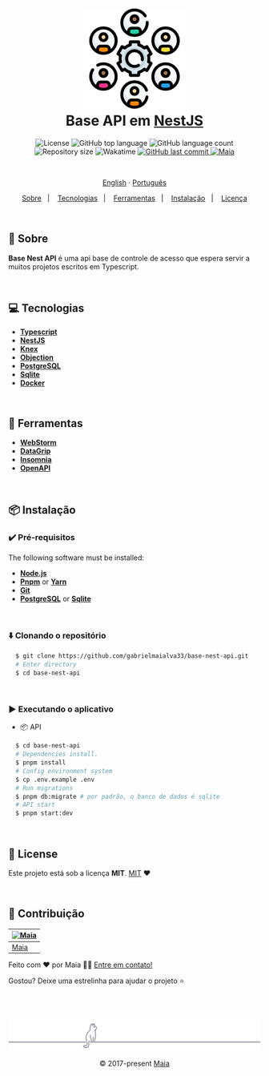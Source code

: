 <h1 align="center">
  <img src=".github/assets/workforce.png" height="200" alt="acl">
  <br>
  Base API em <a href="https://nestjs.com/" target="_blank">NestJS</a>
  <br>
</h1>

<p align="center">
  <img src="https://img.shields.io/github/license/gabrielmaialva33/base-nest-api?color=00b8d3?style=flat&logo=appveyor" alt="License" />
  <img src="https://img.shields.io/github/languages/top/gabrielmaialva33/base-nest-api?style=flat&logo=appveyor" alt="GitHub top language" >
  <img src="https://img.shields.io/github/languages/count/gabrielmaialva33/base-nest-api?style=flat&logo=appveyor" alt="GitHub language count" >
  <img src="https://img.shields.io/github/repo-size/gabrielmaialva33/base-nest-api?style=flat&logo=appveyor" alt="Repository size" >
  <img src="https://wakatime.com/badge/user/e61842d0-c588-4586-96a3-f0448a434be4/project/79b58a32-734a-4b0d-9d8c-f3a3f7b42625.svg?style=flat&logo=appveyor" alt="Wakatime" >
  <a href="https://github.com/gabrielmaialva33/base-nest-api/commits/master">
    <img src="https://img.shields.io/github/last-commit/gabrielmaialva33/base-nest-api?style=flat&logo=appveyor" alt="GitHub last commit" >
    <img src="https://img.shields.io/badge/made%20by-Maia-15c3d6?style=flat&logo=appveyor" alt="Maia" >
  </a>
</p>

<br>

<p align="center">
    <a href="README.md">English</a>
    ·
    <a href="README-pt.md">Português</a>
</p>

<p align="center">
  <a href="#bookmark-about">Sobre</a>&nbsp;&nbsp;&nbsp;|&nbsp;&nbsp;&nbsp;
  <a href="#computer-technologies">Tecnologias</a>&nbsp;&nbsp;&nbsp;|&nbsp;&nbsp;&nbsp;
  <a href="#wrench-tools">Ferramentas</a>&nbsp;&nbsp;&nbsp;|&nbsp;&nbsp;&nbsp;
  <a href="#package-installation">Instalação</a>&nbsp;&nbsp;&nbsp;|&nbsp;&nbsp;&nbsp;
  <a href="#memo-license">Licença</a>
</p>

<br>

## :bookmark: Sobre

**Base Nest API** é uma api base de controle de acesso que espera servir a muitos projetos escritos em Typescript.

<br>

## :computer: Tecnologias

- **[Typescript](https://www.typescriptlang.org/)**
- **[NestJS](https://nestjs.com/)**
- **[Knex](http://knexjs.org/)**
- **[Objection](https://vincit.github.io/objection.js/)**
- **[PostgreSQL](https://www.postgresql.org/)**
- **[Sqlite](https://www.sqlite.org/index.html)**
- **[Docker](https://www.docker.com/)**

<br>

## :wrench: Ferramentas

- **[WebStorm](https://www.jetbrains.com/webstorm/)**
- **[DataGrip](https://www.jetbrains.com/datagrip/)**
- **[Insomnia](https://insomnia.rest/)**
- **[OpenAPI](https://swagger.io/specification/)**


<br>

## :package: Instalação

### :heavy_check_mark: **Pré-requisitos**

The following software must be installed:

- **[Node.js](https://nodejs.org/en/)**
- **[Pnpm](https://pnpm.js.org/)** or **[Yarn](https://yarnpkg.com/)**
- **[Git](https://git-scm.com/)**
- **[PostgreSQL](https://www.postgresql.org/)** or **[Sqlite](https://www.sqlite.org/index.html)**

<br>

### :arrow_down: **Clonando o repositório**

```sh
  $ git clone https://github.com/gabrielmaialva33/base-nest-api.git
  # Enter directory
  $ cd base-nest-api
```

<br>

### :arrow_forward: **Executando o aplicativo**

- :package: API

```sh
  $ cd base-nest-api
  # Dependencies install.
  $ pnpm install
  # Config environment system
  $ cp .env.example .env
  # Run migrations
  $ pnpm db:migrate # por padrão, o banco de dados é sqlite
  # API start
  $ pnpm start:dev
```

<br>

## :memo: License

Este projeto está sob a licença **MIT**. [MIT](./LICENSE) ❤️

<br>

## :rocket: Contribuição

| [![Maia](https://avatars.githubusercontent.com/u/26732067?size=100)](https://github.com/gabrielmaialva33) |
|-----------------------------------------------------------------------------------------------------------|
| [Maia](https://github.com/gabrielmaialva33)                                                               |

Feito com ❤️ por Maia 👋🏽 [Entre em contato!](https://t.me/mrootx)

Gostou? Deixe uma estrelinha para ajudar o projeto ⭐

<br/>
<br/>

<p align="center"><img src="https://raw.githubusercontent.com/gabrielmaialva33/gabrielmaialva33/master/assets/gray0_ctp_on_line.svg?sanitize=true" /></p>
<p align="center">&copy; 2017-present <a href="https://github.com/gabrielmaialva33/" target="_blank">Maia</a>

